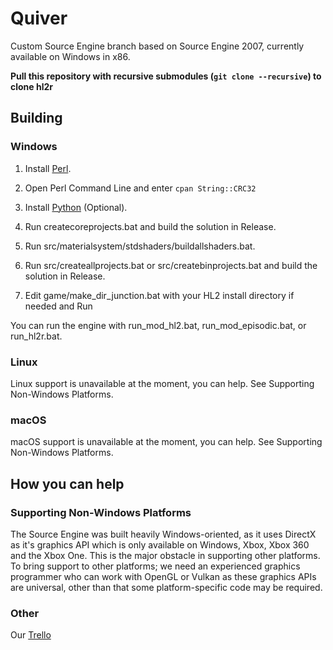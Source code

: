 # Quiver
Custom Source Engine branch based on Source Engine 2007, currently available on Windows in x86.

**Pull this repository with recursive submodules (`git clone --recursive`) to clone hl2r**

## Building

### Windows

1. Install [Perl](http://strawberryperl.com/).

2. Open Perl Command Line and enter `cpan String::CRC32`

3. Install [Python](https://www.python.org/) (Optional).

4. Run createcoreprojects.bat and build the solution in Release.

5. Run src/materialsystem/stdshaders/buildallshaders.bat.

6. Run src/createallprojects.bat or src/createbinprojects.bat and build the solution in Release.

7. Edit game/make_dir_junction.bat with your HL2 install directory if needed and Run

You can run the engine with run_mod_hl2.bat, run_mod_episodic.bat, or run_hl2r.bat.

### Linux

Linux support is unavailable at the moment, you can help. See Supporting Non-Windows Platforms.

### macOS
macOS support is unavailable at the moment, you can help. See Supporting Non-Windows Platforms.

## How you can help

### Supporting Non-Windows Platforms
The Source Engine was built heavily Windows-oriented, as it uses DirectX as it's graphics API which is only available on Windows, Xbox, Xbox 360 and the Xbox One. This is the major obstacle in supporting other platforms. To bring support to other platforms; we need an experienced graphics programmer who can work with OpenGL or Vulkan as these graphics APIs are universal, other than that some platform-specific code may be required.

### Other

Our [Trello](https://trello.com/b/WaxlL3kb/quiver-engine)
